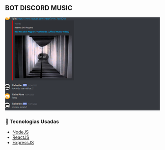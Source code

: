 

## BOT DISCORD MUSIC

<div align="center" style="margin-bottom: 20px;">
<img alt="gobarber" src="img.png" width="auto" heigth="auto"/>
</div>

### :rocket: Tecnologias Usadas

- [NodeJS](https://nodejs.org/en/)
- [ReactJS](https://pt-br.reactjs.org/)
- [ExpressJS](https://expressjs.com/pt-br/)
